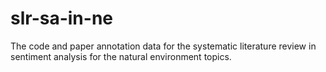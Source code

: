 # slr-sa-in-ne
The code and paper annotation data for the systematic literature review in sentiment analysis for the natural environment topics.
